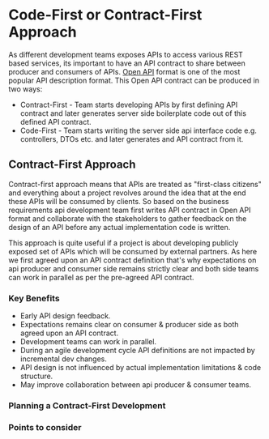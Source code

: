 # Code-First or Contract-First Approach

As different development teams exposes APIs to access various REST based services, its important to have an API contract to share between producer and consumers of APIs. [Open API](https://www.openapis.org/) format is one of the most popular API description format. This Open API contract can be produced in two ways:

- Contract-First - Team starts developing APIs by first defining API contract and later generates server side boilerplate code out of this defined API contract.
- Code-First - Team starts writing the server side api interface code e.g. controllers, DTOs etc. and later generates and API contract from it.

## Contract-First Approach

Contract-first approach means that APIs are treated as "first-class citizens" and everything about a project revolves around the idea that at the end these APIs will be consumed by clients. So based on the business requirements api development team first writes API contract in Open API format and collaborate with the stakeholders to gather feedback on the design of an API before any actual implementation code is written.

This approach is quite useful if a project is about developing publicly exposed set of APIs which will be consumed by external partners. As here we first agreed upon an API contract definition that's why expectations on api producer and consumer side remains strictly clear and both side teams can work in parallel as per the pre-agreed API contract.

### Key Benefits

- Early API design feedback.
- Expectations remains clear on consumer & producer side as both agreed upon an API contract.
- Development teams can work in parallel.
- During an agile development cycle API definitions are not impacted by incremental dev changes.
- API design is not influenced by actual implementation limitations & code structure. 
- May improve collaboration between api producer & consumer teams.

### Planning a Contract-First Development



### Points to consider 

